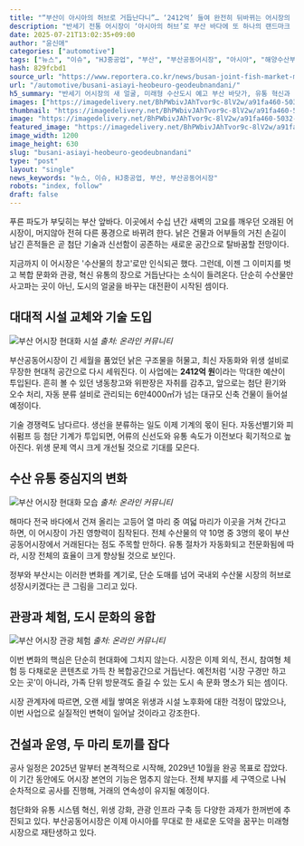 ```yaml
---
title: "“부산이 아시아의 허브로 거듭난다니”… ‘2412억’ 들여 완전히 뒤바뀌는 어시장의 모습에 ‘기대’"
description: "반세기 전통 어시장이 ‘아시아의 허브’로 부산 바다에 또 하나의 랜드마크 생긴다 ..."
date: 2025-07-21T13:02:35+09:00
author: "윤신애"
categories: ["automotive"]
tags: ["뉴스", "이슈", "HJ중공업", "부산", "부산공동어시장", "아시아", "해양수산부", "현대화", "수산테크혁신", "해양도시재생"]
hash: 829fcbd1
source_url: "https://www.reportera.co.kr/news/busan-joint-fish-market-modernization-project/"
url: "/automotive/busani-asiayi-heobeuro-geodeubnandani/"
h5_summary: "반세기 어시장의 새 얼굴, 미래형 수산도시 예고 부산 바닷가, 유통 혁신과 도시 문화의 융합 실험장으로"
images: ["https://imagedelivery.net/BhPWbivJAhTvor9c-8lV2w/a91fa460-5032-4a7d-9924-0b60626e0f00/public", "https://imagedelivery.net/BhPWbivJAhTvor9c-8lV2w/31ae047d-9fd1-48b4-5d51-59701d2ab200/public", "https://imagedelivery.net/BhPWbivJAhTvor9c-8lV2w/bf9c0624-43b1-465e-7b9d-aae5b67bc800/public", "https://imagedelivery.net/BhPWbivJAhTvor9c-8lV2w/6de8a5f3-d311-425c-e382-b4f587b0f000/public"]
thumbnail: "https://imagedelivery.net/BhPWbivJAhTvor9c-8lV2w/a91fa460-5032-4a7d-9924-0b60626e0f00/public"
image: "https://imagedelivery.net/BhPWbivJAhTvor9c-8lV2w/a91fa460-5032-4a7d-9924-0b60626e0f00/public"
featured_image: "https://imagedelivery.net/BhPWbivJAhTvor9c-8lV2w/a91fa460-5032-4a7d-9924-0b60626e0f00/public"
image_width: 1200
image_height: 630
slug: "busani-asiayi-heobeuro-geodeubnandani"
type: "post"
layout: "single"
news_keywords: "뉴스, 이슈, HJ중공업, 부산, 부산공동어시장"
robots: "index, follow"
draft: false
---
```


푸른 파도가 부딪히는 부산 앞바다. 이곳에서 수십 년간 새벽의 고요를 깨우던 오래된 어시장이, 머지않아 전혀 다른 풍경으로 바뀌려 한다. 낡은 건물과 어부들의 거친 손길이 남긴 흔적들은 곧 첨단 기술과 신선함이 공존하는 새로운 공간으로 탈바꿈할 전망이다.

지금까지 이 어시장은 '수산물의 창고'로만 인식되곤 했다. 그런데, 이젠 그 이미지를 벗고 복합 문화와 관광, 혁신 유통의 장으로 거듭난다는 소식이 들려온다. 단순히 수산물만 사고파는 곳이 아닌, 도시의 얼굴을 바꾸는 대전환이 시작된 셈이다.

## 대대적 시설 교체와 기술 도입

![부산 어시장 현대화 시설](https://imagedelivery.net/BhPWbivJAhTvor9c-8lV2w/31ae047d-9fd1-48b4-5d51-59701d2ab200/public)
*출처: 온라인 커뮤니티*


부산공동어시장이 긴 세월을 품었던 낡은 구조물을 허물고, 최신 자동화와 위생 설비로 무장한 현대적 공간으로 다시 세워진다. 이 사업에는 **2412억 원**이라는 막대한 예산이 투입된다. 흔히 볼 수 있던 냉동창고와 위판장은 자취를 감추고, 앞으로는 첨단 환기와 오수 처리, 자동 분류 설비로 관리되는 6만4000㎡가 넘는 대규모 신축 건물이 들어설 예정이다.

기술 경쟁력도 남다르다. 생선을 분류하는 일도 이제 기계의 몫이 된다. 자동선별기와 피쉬펌프 등 첨단 기계가 투입되면, 어류의 신선도와 유통 속도가 이전보다 획기적으로 높아진다. 위생 문제 역시 크게 개선될 것으로 기대를 모은다.

## 수산 유통 중심지의 변화

![부산 어시장 현대화 모습](https://imagedelivery.net/BhPWbivJAhTvor9c-8lV2w/bf9c0624-43b1-465e-7b9d-aae5b67bc800/public)
*출처: 온라인 커뮤니티*


해마다 전국 바다에서 건져 올리는 고등어 열 마리 중 여덟 마리가 이곳을 거쳐 간다고 하면, 이 어시장이 가진 영향력이 짐작된다. 전체 수산물의 약 10명 중 3명의 몫이 부산공동어시장에서 거래된다는 점도 주목할 만하다. 유통 절차가 자동화되고 전문화됨에 따라, 시장 전체의 효율이 크게 향상될 것으로 보인다.

정부와 부산시는 이러한 변화를 계기로, 단순 도매를 넘어 국내외 수산물 시장의 허브로 성장시키겠다는 큰 그림을 그리고 있다.

## 관광과 체험, 도시 문화의 융합

![부산 어시장 관광 체험](https://imagedelivery.net/BhPWbivJAhTvor9c-8lV2w/6de8a5f3-d311-425c-e382-b4f587b0f000/public)
*출처: 온라인 커뮤니티*


이번 변화의 핵심은 단순히 현대화에 그치지 않는다. 시장은 이제 외식, 전시, 참여형 체험 등 다채로운 콘텐츠로 가득 찬 복합공간으로 거듭난다. 예전처럼 ‘시장 구경만 하고 오는 곳’이 아니라, 가족 단위 방문객도 즐길 수 있는 도시 속 문화 명소가 되는 셈이다.

시장 관계자에 따르면, 오랜 세월 쌓여온 위생과 시설 노후화에 대한 걱정이 많았으나, 이번 사업으로 실질적인 변혁이 일어날 것이라고 강조한다.

## 건설과 운영, 두 마리 토끼를 잡다

공사 일정은 2025년 말부터 본격적으로 시작해, 2029년 10월을 완공 목표로 잡았다. 이 기간 동안에도 어시장 본연의 기능은 멈추지 않는다. 전체 부지를 세 구역으로 나눠 순차적으로 공사를 진행해, 거래의 연속성이 유지될 예정이다.

첨단화와 유통 시스템 혁신, 위생 강화, 관광 인프라 구축 등 다양한 과제가 한꺼번에 추진되고 있다. 부산공동어시장은 이제 아시아를 무대로 한 새로운 도약을 꿈꾸는 미래형 시장으로 재탄생하고 있다.
